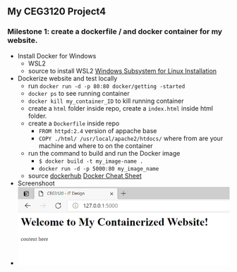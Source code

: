 ## My CEG3120 Project4

### Milestone 1: create a dockerfile / and docker container for my website. 
- Install Docker for Windows
    - WSL2
    - source to install WSL2
    [Windows Subsystem for Linux Installation](https://docs.microsoft.com/en-us/windows/wsl/install-win10#step-4---download-the-linux-kernel-update-package)
- Dockerize website and test locally
    - run `docker run -d -p 80:80 docker/getting -started`
    - `docker ps` to see running container
    - `docker kill my_container_ID` to kill running container
    - create a `html` folder inside repo, create a `index.html` inside html folder.
    - create a `Dockerfile` inside repo
        - `FROM httpd:2.4` version of appache base
        - `COPY ./html/ /usr/local/apache2/htdocs/` where from are your machine and where to on the container
    - run the command to build and run the Docker image
        - `$ docker build -t my_image-name .`
        - `docker run -d -p 5000:80 my_image_name`
    - source 
    [dockerhub](https://hub.docker.com/_/httpd)
    [Docker Cheat Sheet](https://www.docker.com/sites/default/files/d8/2019-09/docker-cheat-sheet.pdf)
- Screenshoot
- ![milestone1screenshot](CEG3120Project4DockerizeWebsite.PNG)
